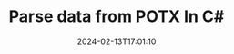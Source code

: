 ---
############################# Static ############################
layout: "auto-gen-parser"
date: 2024-02-13T17:01:10
draft: false
otherformats: 

############################# Head ############################
head_title: "Parse Data from POTX in C#"
head_description: "Quickly parse data from documents in C#."

############################# Header ############################
title: "Parse data from POTX In C#"
description: "Parse data from POTX with a few lines of .NET code."
bg_image: "https://cms.admin.containerize.com/templates/aspose/App_Themes/V3/images/bg/header1.png"
bg_overlay: false
button:
    enable: true
    icon: "fas fa-arrow-down"
    label: "Download Free Trial"
    link: "https://downloads.groupdocs.com/parser/net"

############################# SubMenu ############################
submenu:
    enable: true

    left:
        img_alt: "GroupDocs.Parser for .NET"
        image: "https://cms.admin.containerize.com/templates/groupdocs/images/product-logos/90x90-noborder/groupdocs-parser-net.png"
        product: "GroupDocs.Parser"
        platform: ".NET"

    middle:
        button:

            # button loop
            - link: "https://apireference.groupdocs.com/parser/net"
              text: "API Reference"

            # button loop
            - link: "https://github.com/groupdocs-parser"
              text: "Code Examples"

            # button loop
            - link: "https://products.groupdocs.app/parser/family"
              text: "Live Demos"

            # button loop
            - link: "https://purchase.groupdocs.com/pricing/parser/net"
              text: "Pricing"

    right:
        link_download: "https://downloads.groupdocs.com/parser"
        link_learn: "https://docs.groupdocs.com/parser/net"
        link_buy: "https://purchase.groupdocs.com"

############################# About ############################
about:
    enable: true
    title: "Parse Data with Templates in GroupDocs.Parser for .NET"
    content: |
        Templates can greatly enhance the efficiency, accuracy, and consistency of data extraction from documents. GroupDocs.Parser for .NET provides a powerful solution for working with templates.
        
        With GroupDocs.Parser for .NET, you can easily create templates for different types of documents, including PDFs and Microsoft Word documents. You can also use templates for batch parsing of multiple documents.

        Best practices for working with templates in GroupDocs.Parser for .NET include using unique identifiers and testing templates thoroughly before deployment. With GroupDocs.Parser for .NET, you can optimize data extraction and achieve better results.

        Download and try GroupDocs.Parser for .NET today to simplify your document parsing tasks and improve your productivity. Our documentation and support resources are available to help you get started and achieve success.

        Learn more about document parsing in [documentation](https://docs.groupdocs.com/parser/net/working-with-templates/).

############################# More ############################
more:
    enable: true
    title_left: "System Requirements"
    content_left: |
        GroupDocs.Parser for .NET APIs are supported on all major platforms and operating systems. Before executing the code below, please make sure that you have the following prerequisites installed on your system.
        
        * Operating Systems: Microsoft Windows, Linux, MacOS
        * Development Environments: Microsoft Visual Studio, Xamarin, MonoDevelop
        * Frameworks
        * Download the latest version of GroupDocs.Parser for .NET from [Nuget](https://www.nuget.org/packages/groupdocs.parser)

    title_right: "Why Use GroupDocs.Parser for .NET"
    content_right: |
        * Plain text extraction support from any supported documents    
        * Documents parsing via user-defined templates    
        * Fully support structured text extraction    
        * Text searching via keyword as well as regular expression    
        * Extract formatted text, metadata, images, containers, and attachments    
        * Extract table of contents for some supported document formats    
        * Parse form data from PDF documents    
        * Extract hyperlinks from the document           

############################# Demos ############################
demos:
    enable: true
    title: "Live Demos - Parse data from POTX Online"
    content: |
       Parse data from POTX file right now by visiting [GroupDocs.Parser Live Demos](https://products.groupdocs.app/parser/potx) website.
       The live demo has the following benefits.
        
############################# About Formats ############################
about_formats:
    enable: true

############################# More Formats ############################
more_formats:
    enable: true
    title: "Parse Data From Other Document Formats"
    content: |
        .NET documents parse API for file formats and images. Extract data for some of the popular file formats as stated below.

############################# Back to top ###############################
back_to_top:
    enable: true
---